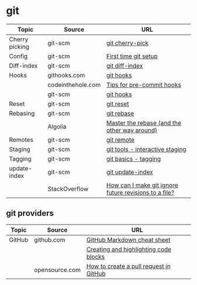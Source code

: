 # git

| Topic | Source | URL |
| --- | --- | --- |
| Cherry picking | git-scm | [git cherry-pick](https://git-scm.com/docs/git-cherry-pick) |
| Config | git-scm | [First time git setup](https://git-scm.com/book/en/v2/Getting-Started-First-Time-git-Setup) |
| Diff-index | git-scm | [git diff-index](https://git-scm.com/docs/git-diff-index/1.7.9) |
| Hooks | githooks.com | [git hooks](https://githooks.com/) |
| | codeinthehole.com | [Tips for pre-commit hooks](https://codeinthehole.com/tips/tips-for-using-a-git-pre-commit-hook/) |
| | git-scm | [git hooks](https://git-scm.com/book/uz/v2/Customizing-Git-Git-Hooks) |
| Reset | git-scm | [git reset](https://git-scm.com/docs/git-reset) |
| Rebasing | git-scm | [git rebase](https://git-scm.com/docs/git-rebase) |
| | Algolia | [Master the rebase (and the other way around)](https://blog.algolia.com/master-git-rebase/) |
| Remotes | git-scm | [git remote](https://git-scm.com/docs/git-remote) |
| Staging | git-scm | [git tools - interactive staging](https://git-scm.com/book/en/v2/Git-Tools-Interactive-Staging) |
| Tagging | git-scm | [git basics - tagging](https://git-scm.com/book/en/v2/Git-Basics-Tagging) |
| update-index | git-scm | [git update-index](https://git-scm.com/docs/git-update-index) |
| | StackOverflow | [How can I make git ignore future revisions to a file?](https://stackoverflow.com/questions/4348590/how-can-i-make-git-ignore-future-revisions-to-a-file) |

## git providers

| Topic | Source | URL |
| --- | --- | --- |
| GitHub | github.com | [GitHub Markdown cheat sheet](https://github.com/adam-p/markdown-here/wiki/Markdown-Cheatsheet) |
| | | [Creating and highlighting code blocks](https://help.github.com/articles/creating-and-highlighting-code-blocks/) |
| | opensource.com | [How to create a pull request in GitHub](https://opensource.com/article/19/7/create-pull-request-github)
